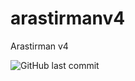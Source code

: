 # arastirmanv4
Arastirman v4


![GitHub last commit](https://img.shields.io/github/last-commit/ted2xmen/arastirmanv4)